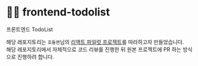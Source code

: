 # 👨‍💻 frontend-todolist
프론트엔드 TodoList

해당 레포지토리는 `호돌맨`님의 [리액트 파일럿 프로젝트](https://github.com/leejaycoke/pilot-react)를 따라하고자 만들었습니다.      
해당 레포지토리에서 자체적으로 코드 리뷰를 진행한 뒤 원본 프로젝트에 PR 하는 방식으로 진행하려 합니다.   


